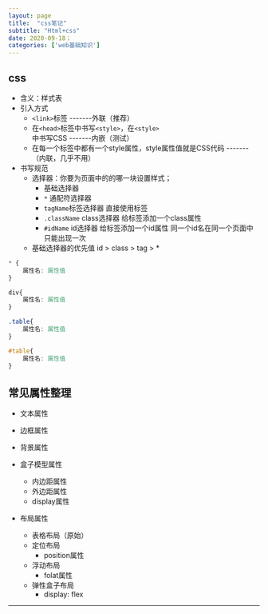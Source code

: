 ```yaml
---
layout: page
title:  "css笔记"
subtitle: "Html+css"
date: 2020-09-18；
categories: ['web基础知识']
---
```


## css
- 含义：样式表
- 引入方式
    - `<link>`标签 -------外联（推荐）
    - 在`<head>`标签中书写`<style>`，在`<style>`中书写CSS -------内嵌（测试）
    - 在每一个标签中都有一个style属性，style属性值就是CSS代码 -------（内联，几乎不用）
- 书写规范
    - 选择器：你要为页面中的的哪一块设置样式；
        - 基础选择器
        - `*` 通配符选择器
        - `tagName`标签选择器 直接使用标签
        - `.className` class选择器 给标签添加一个class属性
        - `#idName` id选择器 给标签添加一个id属性 同一个id名在同一个页面中只能出现一次
    - 基础选择器的优先值 id > class > tag > *

```css
* {
    属性名: 属性值
}

div{
    属性名: 属性值
}

.table{
    属性名: 属性值
}

#table{
    属性名: 属性值
}

```


    
## 常见属性整理
- 文本属性
- 边框属性
- 背景属性

- 盒子模型属性
    - 内边距属性
    - 外边距属性
    - display属性

- 布局属性
    - 表格布局（原始）
    - 定位布局
        - position属性
    - 浮动布局
        - folat属性
    - 弹性盒子布局
        - display: flex

---